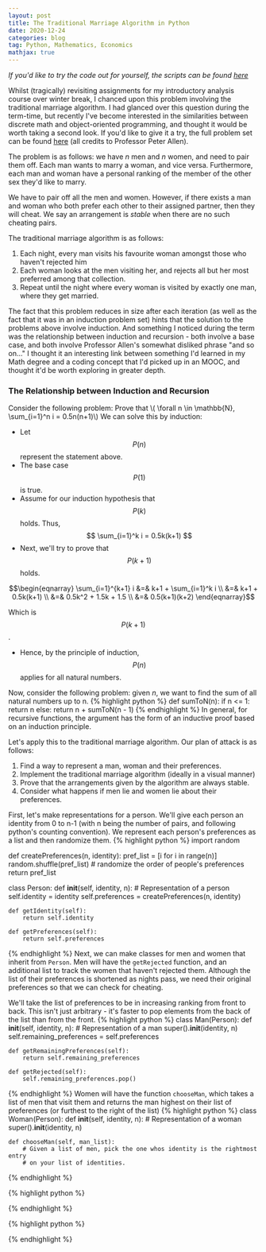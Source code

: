 ```yaml
---
layout: post
title: The Traditional Marriage Algorithm in Python
date: 2020-12-24
categories: blog
tag: Python, Mathematics, Economics
mathjax: true
---
```

_If you'd like to try the code out for yourself, the scripts can be found [here](https://github.com/ethan-cheong/randomWalks/tree/main/traditionalMarriage)_

Whilst (tragically) revisiting assignments for my introductory analysis course over winter break, I chanced upon this problem involving the traditional marriage algorithm. I had glanced over this question during the term-time, but recently I've become interested in the similarities between discrete math and object-oriented programming, and thought it would be worth taking a second look. If you'd like to give it a try, the full problem set can be found [here](/assets/traditionalmarriage/03ex.pdf) (all credits to Professor Peter Allen).

The problem is as follows: we have _n_ men and _n_ women, and need to pair them off. Each man wants to marry a woman, and vice versa. Furthermore, each man and woman have a personal ranking of the member of the other sex they'd like to marry.

We have to pair off all the men and women. However, if there exists a man and woman who both prefer each other to their assigned partner, then they will cheat. We say an arrangement is _stable_ when there are no such cheating pairs.

The traditional marriage algorithm is as follows:
1. Each night, every man visits his favourite woman amongst those who haven't rejected him
2. Each woman looks at the men visiting her, and rejects all but her most preferred among that collection.
3. Repeat until the night where every woman is visited by exactly one man, where they get married.

The fact that this problem reduces in size after each iteration (as well as the fact that it was in an induction problem set) hints that the solution to the problems above involve induction. And something I noticed during the term was the relationship between induction and recursion - both involve a base case, and both involve Professor Allen's somewhat disliked phrase "and so on..." I thought it an interesting link between something I'd learned in my Math degree and a coding concept that I'd picked up in an MOOC, and thought it'd be worth exploring in greater depth.

### The Relationship between Induction and Recursion ###
Consider the following problem: Prove that \\( \forall n \in \mathbb{N}, \sum_{i=1}^n i = 0.5n(n+1)\\) We can solve this by induction:
* Let $$P(n)$$ represent the statement above.
* The base case $$P(1)$$ is true.
* Assume for our induction hypothesis that $$P(k)$$ holds. Thus, $$ \sum_{i=1}^k i = 0.5k(k+1) $$
* Next, we'll try to prove that $$P(k+1)$$ holds.

$$\begin{eqnarray}
\sum_{i=1}^{k+1} i
&=& k+1 + \sum_{i=1}^k i \\
&=& k+1 + 0.5k(k+1) \\
&=& 0.5k^2 + 1.5k + 1.5 \\
&=& 0.5(k+1)(k+2)
\end{eqnarray}$$

Which is $$P(k+1)$$.
* Hence, by the principle of induction, $$P(n)$$ applies for all natural numbers.

Now, consider the following problem: given _n_, we want to find the sum of all natural numbers up to n.
{% highlight python %}
def sumToN(n):
    if n <= 1:
        return n
    else:
        return n + sumToN(n - 1)
{% endhighlight %}
In general, for recursive functions, the argument has the form of an inductive proof based on an induction principle.

Let's apply this to the traditional marriage algorithm. Our plan of attack is as follows:
1. Find a way to represent a man, woman and their preferences.
2. Implement the traditional marriage algorithm (ideally in a visual manner)
3. Prove that the arrangements given by the algorithm are always stable.
4. Consider what happens if men lie and women lie about their preferences.

First, let's make representations for a person. We'll give each person an identity from 0 to n-1 (with n being the number of pairs, and following python's counting convention). We represent each person's preferences as a list and then randomize them.
{% highlight python %}
import random

def createPreferences(n, identity):
    pref_list = [i for i in range(n)]
    random.shuffle(pref_list) # randomize the order of people's preferences
    return pref_list

class Person:
    def __init__(self, identity, n):
        # Representation of a person
        self.identity = identity
        self.preferences = createPreferences(n, identity)

    def getIdentity(self):
        return self.identity

    def getPreferences(self):
        return self.preferences
{% endhighlight %}
Next, we can make classes for men and women that inherit from `Person`. Men will have the `getRejected` function, and an additional list to track the women that haven't rejected them. Although the list of their preferences is shortened as nights pass, we need their original preferences so that we can check for cheating.

We'll take the list of preferences to be in increasing ranking from front to back. This isn't just arbitrary - it's faster to pop elements from the back of the list than from the front.
{% highlight python %}
class Man(Person):
    def __init__(self, identity, n):
        # Representation of a man
        super().__init__(identity, n)
        self.remaining_preferences = self.preferences

    def getRemainingPreferences(self):
        return self.remaining_preferences

    def getRejected(self):
        self.remaining_preferences.pop()
{% endhighlight %}
Women will have the function `chooseMan`, which takes a list of men that visit them and returns the man highest on their list of preferences (or furthest to the right of the list)
{% highlight python %}
class Woman(Person):
    def __init__(self, identity, n):
        # Representation of a woman
        super().__init__(identity, n)

    def chooseMan(self, man_list):
        # Given a list of men, pick the one whos identity is the rightmost entry
        # on your list of identities.
{% endhighlight %}


{% highlight python %}

{% endhighlight %}


{% highlight python %}

{% endhighlight %}
